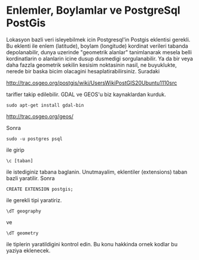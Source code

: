 # Enlemler, Boylamlar ve PostgreSql PostGis

Lokasyon bazli veri isleyebilmek icin Postgresql'in Postgis eklentisi
gerekli. Bu eklenti ile enlem (latitude), boylam (longitude) kordinat
verileri tabanda depolanabilir, dunya uzerinde "geometrik alanlar"
tanimlanarak mesela belli kordinatlarin o alanlarin icine dusup
dusmedigi sorgulanabilir. Ya da bir veya daha fazzla geometrik sekilin
kesisim noktasinin nasil, ne buyuklukte, nerede bir baska bicim
olacagini hesaplatirabilirsiniz. Suradaki

http://trac.osgeo.org/postgis/wiki/UsersWikiPostGIS20Ubuntu1110src 

tarifler takip edilebilir. GDAL ve GEOS'u biz kaynaklardan kurduk. 

```
sudo apt-get install gdal-bin
```

http://trac.osgeo.org/geos/

Sonra

```
sudo -u postgres psql
```

ile girip

```
\c [taban]
```

ile istediginiz tabana baglanin. Unutmayalim, eklentiler (extensions) taban bazli yaratilir. Sonra

```
CREATE EXTENSION postgis;
```

ile gerekli tipi yaratiriz.

```
\dT geography
```

ve

```
\dT geometry
```

ile tiplerin yaratildigini kontrol edin. Bu konu hakkinda ornek kodlar
bu yaziya eklenecek.





